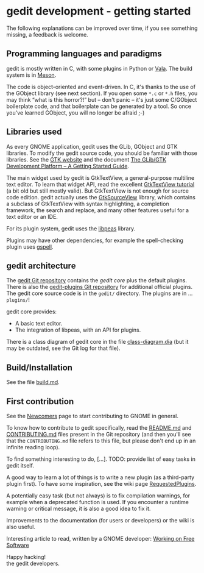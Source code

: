 gedit development - getting started
===================================

The following explanations can be improved over time, if you see something
missing, a feedback is welcome.

Programming languages and paradigms
-----------------------------------

gedit is mostly written in C, with some plugins in Python or
[Vala](https://wiki.gnome.org/Projects/Vala/). The build system is in
[Meson](https://mesonbuild.com/).

The code is object-oriented and event-driven. In C, it's thanks to the use of
the GObject library (see next section). If you open some `*.c` or `*.h` files,
you may think “what is this horror?!” but – don't panic – it's just some
C/GObject boilerplate code, and that boilerplate can be generated by a tool. So
once you've learned GObject, you will no longer be afraid ;-)

Libraries used
--------------

As every GNOME application, gedit uses the GLib, GObject and GTK libraries. To
modify the gedit source code, you should be familiar with those libraries. See
the [GTK website](https://www.gtk.org/) and the document
[The GLib/GTK Development Platform – A Getting Started Guide](https://people.gnome.org/~swilmet/glib-gtk-book/).

The main widget used by gedit is GtkTextView, a general-purpose multiline text
editor. To learn that widget API, read the excellent
[GtkTextView tutorial](http://www.bravegnu.org/gtktext/) (a bit old but still
mostly valid). But GtkTextView is not enough for source code edition. gedit
actually uses the
[GtkSourceView](https://wiki.gnome.org/Projects/GtkSourceView) library, which
contains a subclass of GtkTextView with syntax highlighting, a completion
framework, the search and replace, and many other features useful for a text
editor or an IDE.

For its plugin system, gedit uses the
[libpeas](https://wiki.gnome.org/Projects/Libpeas) library.

Plugins may have other dependencies, for example the spell-checking plugin uses
[gspell](https://wiki.gnome.org/Projects/gspell).

gedit architecture
------------------

The [gedit Git repository](https://gitlab.gnome.org/GNOME/gedit) contains the
_gedit core_ plus the default plugins. There is also the
[gedit-plugins Git repository](https://gitlab.gnome.org/GNOME/gedit-plugins)
for additional official plugins. The gedit core source code is in the `gedit/`
directory. The plugins are in … `plugins/`!

gedit core provides:
- A basic text editor.
- The integration of libpeas, with an API for plugins.

There is a class diagram of gedit core in the file
[class-diagram.dia](class-diagram.dia) (but it may be outdated, see the Git log
for that file).

Build/Installation
------------------

See the file [build.md](build.md).

First contribution
------------------

See the [Newcomers](https://wiki.gnome.org/Newcomers/) page to start
contributing to GNOME in general.

To know how to contribute to gedit specifically, read the
[README.md](../README.md) and [CONTRIBUTING.md](../CONTRIBUTING.md) files
present in the Git repository (and then you'll see that the `CONTRIBUTING.md`
file refers to this file, but please don't end up in an infinite reading loop).

To find something interesting to do, […]. TODO: provide list of easy tasks in
gedit itself.

A good way to learn a lot of things is to write a new plugin (as a third-party
plugin first). To have some inspiration, see the wiki page
[RequestedPlugins](https://wiki.gnome.org/Apps/Gedit/RequestedPlugins).

A potentially easy task (but not always) is to fix compilation warnings, for
example when a deprecated function is used. If you encounter a runtime warning
or critical message, it is also a good idea to fix it.

Improvements to the documentation (for users or developers) or the wiki is also
useful.

Interesting article to read, written by a GNOME developer:
[Working on Free Software](http://ometer.com/hacking.html)

Happy hacking!\
the gedit developers.
